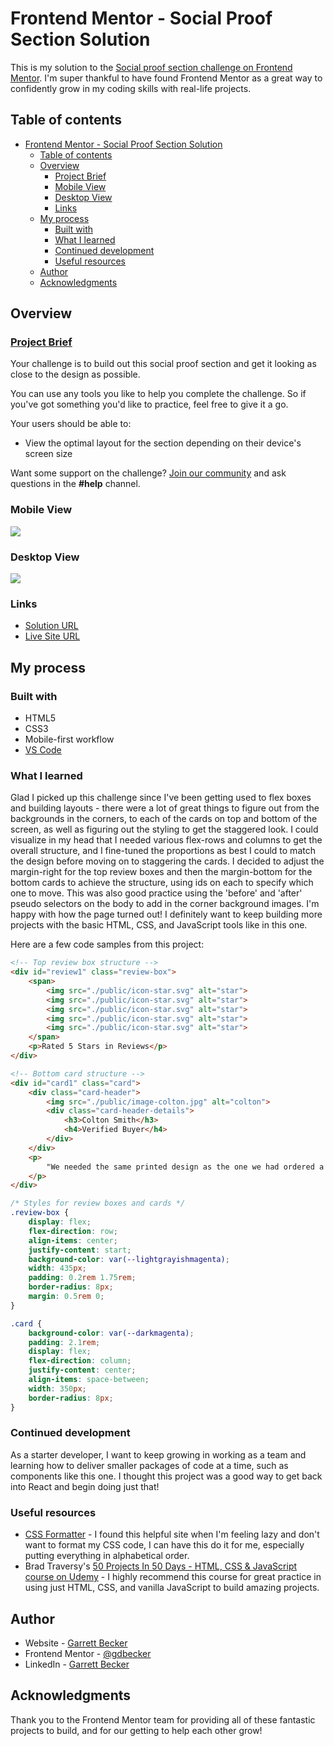 # Frontend Mentor - Social Proof Section Solution

This is my solution to the [Social proof section challenge on Frontend Mentor](https://www.frontendmentor.io/challenges/social-proof-section-6e0qTv_bA). I'm super thankful to have found Frontend Mentor as a great way to confidently grow in my coding skills with real-life projects. 

## Table of contents

- [Frontend Mentor - Social Proof Section Solution](#frontend-mentor---social-proof-section-solution)
	- [Table of contents](#table-of-contents)
	- [Overview](#overview)
		- [Project Brief](#project-brief)
		- [Mobile View](#mobile-view)
		- [Desktop View](#desktop-view)
		- [Links](#links)
	- [My process](#my-process)
		- [Built with](#built-with)
		- [What I learned](#what-i-learned)
		- [Continued development](#continued-development)
		- [Useful resources](#useful-resources)
	- [Author](#author)
	- [Acknowledgments](#acknowledgments)

## Overview

### [Project Brief](./project%20brief/)

Your challenge is to build out this social proof section and get it looking as close to the design as possible.

You can use any tools you like to help you complete the challenge. So if you've got something you'd like to practice, feel free to give it a go.

Your users should be able to:

- View the optimal layout for the section depending on their device's screen size

Want some support on the challenge? [Join our community](https://www.frontendmentor.io/community) and ask questions in the **#help** channel.

### Mobile View

![](./social-proof-section-mobile.jpg)

### Desktop View

![](./social-proof-section-desktop.jpg)

### Links

- [Solution URL]()
- [Live Site URL](https://social-proof-section-gdbecker.netlify.app/)

## My process

### Built with

- HTML5
- CSS3
- Mobile-first workflow
- [VS Code](https://code.visualstudio.com)

### What I learned

Glad I picked up this challenge since I've been getting used to flex boxes and building layouts - there were a lot of great things to figure out from the backgrounds in the corners, to each of the cards on top and bottom of the screen, as well as figuring out the styling to get the staggered look. I could visualize in my head that I needed various flex-rows and columns to get the overall structure, and I fine-tuned the proportions as best I could to match the design before moving on to staggering the cards. I decided to adjust the margin-right for the top review boxes and then the margin-bottom for the bottom cards to achieve the structure, using ids on each to specify which one to move. This was also good practice using the 'before' and 'after' pseudo selectors on the body to add in the corner background images. I'm happy with how the page turned out! I definitely want to keep building more projects with the basic HTML, CSS, and JavaScript tools like in this one.

Here are a few code samples from this project:

```html
<!-- Top review box structure -->
<div id="review1" class="review-box">
	<span>
		<img src="./public/icon-star.svg" alt="star">
		<img src="./public/icon-star.svg" alt="star">
		<img src="./public/icon-star.svg" alt="star">
		<img src="./public/icon-star.svg" alt="star">
		<img src="./public/icon-star.svg" alt="star">
	</span>
	<p>Rated 5 Stars in Reviews</p>
</div>

<!-- Bottom card structure -->
<div id="card1" class="card">
	<div class="card-header">
		<img src="./public/image-colton.jpg" alt="colton">
		<div class="card-header-details">
			<h3>Colton Smith</h3>
			<h4>Verified Buyer</h4>
		</div>
	</div>
	<p>
		"We needed the same printed design as the one we had ordered a week prior. Not only did they find the original order, but we also received it in time. Excellent!"
	</p>
</div>
```

```css
/* Styles for review boxes and cards */
.review-box {
	display: flex;
	flex-direction: row;
	align-items: center;
	justify-content: start;
	background-color: var(--lightgrayishmagenta);
	width: 435px;
	padding: 0.2rem 1.75rem;
	border-radius: 8px;
	margin: 0.5rem 0;
}

.card {
	background-color: var(--darkmagenta);
	padding: 2.1rem;
	display: flex;
	flex-direction: column;
	justify-content: center;
	align-items: space-between;
	width: 350px;
	border-radius: 8px;
}
```

### Continued development

As a starter developer, I want to keep growing in working as a team and learning how to deliver smaller packages of code at a time, such as components like this one. I thought this project was a good way to get back into React and begin doing just that!

### Useful resources

- [CSS Formatter](http://www.lonniebest.com/FormatCSS/) - I found this helpful site when I'm feeling lazy and don't want to format my CSS code, I can have this do it for me, especially putting everything in alphabetical order.
- Brad Traversy's [50 Projects In 50 Days - HTML, CSS & JavaScript course on Udemy](https://www.udemy.com/course/50-projects-50-days/) - I highly recommend this course for great practice in using just HTML, CSS, and vanilla JavaScript to build amazing projects.

## Author

- Website - [Garrett Becker]()
- Frontend Mentor - [@gdbecker](https://www.frontendmentor.io/profile/gdbecker)
- LinkedIn - [Garrett Becker](https://www.linkedin.com/in/garrett-becker-923b4a106/)

## Acknowledgments

Thank you to the Frontend Mentor team for providing all of these fantastic projects to build, and for our getting to help each other grow!